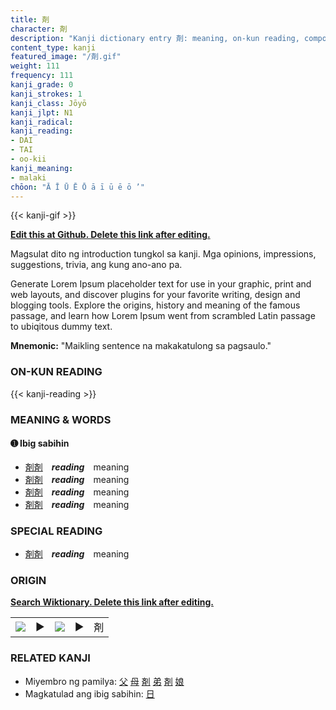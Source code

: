 ```yaml
---
title: 剤
character: 剤
description: "Kanji dictionary entry 剤: meaning, on-kun reading, compounds, origin, related kanji"
content_type: kanji
featured_image: "/剤.gif"
weight: 111
frequency: 111
kanji_grade: 0
kanji_strokes: 1
kanji_class: Jōyō
kanji_jlpt: N1
kanji_radical: 
kanji_reading: 
- DAI
- TAI
- oo-kii
kanji_meaning:
- malaki
chōon: "Ā Ī Ū Ē Ō ā ī ū ē ō ’"
---
```

[//]: # (Don't edit the line below. Kanji animated GIF code is automatically generated.)
{{< kanji-gif >}}

[//]: # (Edit below this line.)

**[Edit this at Github. Delete this link after editing.](https://github.com/tim0g/tim/tree/main/content/kanji/剤/index.md)**

Magsulat dito ng introduction tungkol sa kanji. Mga opinions, impressions, suggestions, trivia, ang kung ano-ano pa.

Generate Lorem Ipsum placeholder text for use in your graphic, print and web layouts, and discover plugins for your favorite writing, design and blogging tools. Explore the origins, history and meaning of the famous passage, and learn how Lorem Ipsum went from scrambled Latin passage to ubiqitous dummy text.
 
**Mnemonic:** "Maikling sentence na makakatulong sa pagsaulo."

### ON-KUN READING

[//]: # (Don't edit the line below. ON-KUN READING code is automatically generated.)
{{< kanji-reading >}}

### MEANING & WORDS

#### ➊ **Ibig sabihin**
  - [剤](../剤)[剤](../剤)　***reading***　meaning
  - [剤](../剤)[剤](../剤)　***reading***　meaning
  - [剤](../剤)[剤](../剤)　***reading***　meaning
  - [剤](../剤)[剤](../剤)　***reading***　meaning

### SPECIAL READING
  - [剤](../剤)[剤](../剤)　***reading***　meaning

### ORIGIN

**[Search Wiktionary. Delete this link after editing.](https://wiktionary.org/wiki/剤)**
<table class="kanji-table"><tr><td>
<img src="60px-剤-bronze.svg.png">
</td><td>▶</td><td>
<img src="60px-剤-oracle.svg.png">
</td><td>▶</td>
<td class="kanji-origin">剤</td>
</tr></table>

### RELATED KANJI
- Miyembro ng pamilya: [父](../父) [母](../母) [剤](../剤) [弟](../弟) [剤](../剤) [娘](../娘)
- Magkatulad ang ibig sabihin: [日](../日)
